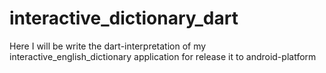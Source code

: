 # interactive_dictionary_dart
Here I will be write the dart-interpretation of my interactive_english_dictionary application for release it to android-platform
